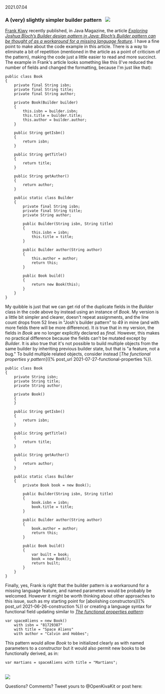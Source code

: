 2021.07.04

### A (very) slightly simpler builder pattern &nbsp; <img src="https://state-of-the-art.org/graphics/compress/compress-32.png" srcset="https://state-of-the-art.org/graphics/compress/compress-32-2x.png 2x" style="vertical-align:baseline"/>

[Frank Kiwy](https://blogs.oracle.com/author/frank-kiwy) recently published, in Java Magazine, the article [*Exploring Joshua Bloch’s Builder design pattern in Java: Bloch’s Builder pattern can be thought of as a workaround for a missing language feature*](https://blogs.oracle.com/javamagazine/java-builder-pattern-bloch). I have a fine point to make about the code example in this article. There is a way to eliminate a bit of repetition (mentioned in the article as a point of criticism of the pattern), making the code just a little easier to read and more succinct. The example in Frank's article looks something like this (I've reduced the number of fields and changed the formatting, because I'm just like that):

    public class Book 
    {
        private final String isbn;
        private final String title;
        private final String author;
        
        private Book(Builder builder) 
        {
            this.isbn = builder.isbn;
            this.title = builder.title;
            this.author = builder.author;
        }
    
        public String getIsbn() 
        {
            return isbn;
        }
    
        public String getTitle() 
        {
            return title;
        }
    
        public String getAuthor() 
        {
            return author;
        }
        
        public static class Builder 
        {
            private final String isbn;
            private final String title;
            private String author;
    
            public Builder(String isbn, String title) 
            {
                this.isbn = isbn;
                this.title = title;
            }
    
            public Builder author(String author) 
            {
                this.author = author;
                return this;
            }
    
            public Book build() 
            {
                return new Book(this);
            }
        }
    }

My quibble is just that we can get rid of the duplicate fields in the *Builder* class in the code above by instead using an instance of *Book*. My version is a little bit simpler and clearer, doesn't repeat assignments, and the line count drops from 52 lines in "Josh's builder pattern" to 49 in mine (and with more fields there will be more difference). It *is* true that in my version, the fields in *Book* are no longer explicitly declared as *final*. However, this makes no practical difference because the fields can't be mutated except by *Builder*. It is also true that it's not possible to build multiple objects from the same builder by inheriting previous builder state, but that is "a feature, not a bug." To build multiple related objects, consider instead [*The functional properties y pattern*]({% post_url 2021-07-27-functional-properties %}).

    public class Book 
    {
        private String isbn;
        private String title;
        private String author;
        
        private Book() 
        {
        }
    
        public String getIsbn() 
        {
            return isbn;
        }
    
        public String getTitle() 
        {
            return title;
        }
    
        public String getAuthor() 
        {
            return author;
        }
        
        public static class Builder 
        {
            private Book book = new Book();
    
            public Builder(String isbn, String title) 
            {
                book.isbn = isbn;
                book.title = title;
            }
    
            public Builder author(String author) 
            {
                book.author = author;
                return this;
            }
    
            public Book build() 
            {
                var built = book;
                book = new Book();
                return built;
            }
        }
    }
     
Finally, yes, Frank is right that the builder pattern is a workaround for a missing language feature, and named parameters would be probably be welcomed. However it might be worth thinking about other approaches to this issue, such as my starting point for [abolishing constructors]({% post_url 2021-06-26-construction %}) or creating a language syntax for functional field updating similar to [*The functional properties pattern*](#functional-properties):

    var spaceAliens = new Book() 
        with isbn = "81729387" 
        with title = "Space Aliens"
        with author = "Calvin and Hobbes";

This pattern would allow *Book* to be initialized clearly as with named parameters to a constructor but it would also permit new books to be functionally derived, as in:

    var martians = spaceAliens with title = "Martians";

<br/>

<img src="https://www.kivakit.org/images/horizontal-line-512.png" srcset="https://www.kivakit.org/images/horizontal-line-512-2x.png 2x" />

Questions? Comments? Tweet yours to @OpenKivaKit or post here:

<script
  async
  src="https://utteranc.es/client.js"
  repo="jonathanlocke/jonathanlocke.github.io"
  issue-term="builder"
  theme="github-dark"
  crossorigin="anonymous"
></script>
